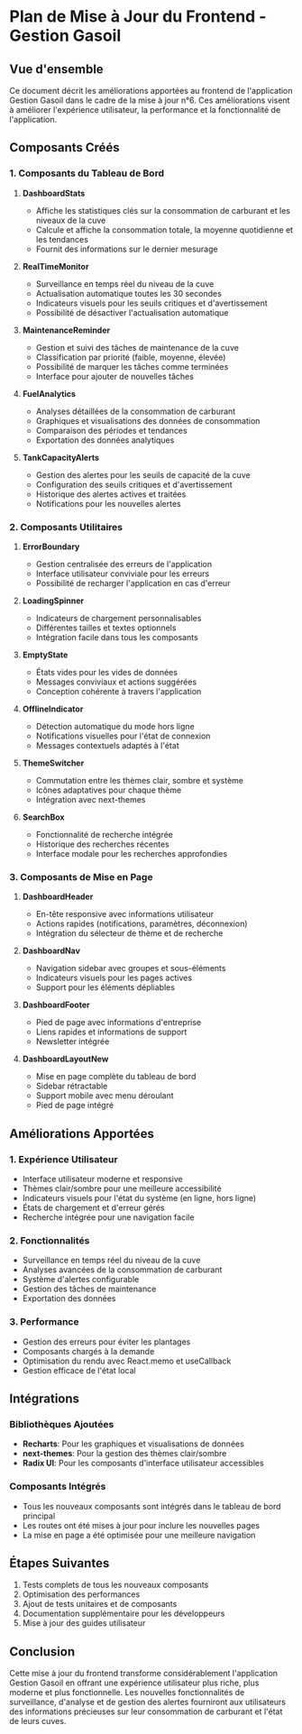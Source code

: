 # Plan de Mise à Jour du Frontend - Gestion Gasoil

## Vue d'ensemble

Ce document décrit les améliorations apportées au frontend de l'application Gestion Gasoil dans le cadre de la mise à jour n°6. Ces améliorations visent à améliorer l'expérience utilisateur, la performance et la fonctionnalité de l'application.

## Composants Créés

### 1. Composants du Tableau de Bord

1. **DashboardStats**
   - Affiche les statistiques clés sur la consommation de carburant et les niveaux de la cuve
   - Calcule et affiche la consommation totale, la moyenne quotidienne et les tendances
   - Fournit des informations sur le dernier mesurage

2. **RealTimeMonitor**
   - Surveillance en temps réel du niveau de la cuve
   - Actualisation automatique toutes les 30 secondes
   - Indicateurs visuels pour les seuils critiques et d'avertissement
   - Possibilité de désactiver l'actualisation automatique

3. **MaintenanceReminder**
   - Gestion et suivi des tâches de maintenance de la cuve
   - Classification par priorité (faible, moyenne, élevée)
   - Possibilité de marquer les tâches comme terminées
   - Interface pour ajouter de nouvelles tâches

4. **FuelAnalytics**
   - Analyses détaillées de la consommation de carburant
   - Graphiques et visualisations des données de consommation
   - Comparaison des périodes et tendances
   - Exportation des données analytiques

5. **TankCapacityAlerts**
   - Gestion des alertes pour les seuils de capacité de la cuve
   - Configuration des seuils critiques et d'avertissement
   - Historique des alertes actives et traitées
   - Notifications pour les nouvelles alertes

### 2. Composants Utilitaires

1. **ErrorBoundary**
   - Gestion centralisée des erreurs de l'application
   - Interface utilisateur conviviale pour les erreurs
   - Possibilité de recharger l'application en cas d'erreur

2. **LoadingSpinner**
   - Indicateurs de chargement personnalisables
   - Différentes tailles et textes optionnels
   - Intégration facile dans tous les composants

3. **EmptyState**
   - États vides pour les vides de données
   - Messages conviviaux et actions suggérées
   - Conception cohérente à travers l'application

4. **OfflineIndicator**
   - Détection automatique du mode hors ligne
   - Notifications visuelles pour l'état de connexion
   - Messages contextuels adaptés à l'état

5. **ThemeSwitcher**
   - Commutation entre les thèmes clair, sombre et système
   - Icônes adaptatives pour chaque thème
   - Intégration avec next-themes

6. **SearchBox**
   - Fonctionnalité de recherche intégrée
   - Historique des recherches récentes
   - Interface modale pour les recherches approfondies

### 3. Composants de Mise en Page

1. **DashboardHeader**
   - En-tête responsive avec informations utilisateur
   - Actions rapides (notifications, paramètres, déconnexion)
   - Intégration du sélecteur de thème et de recherche

2. **DashboardNav**
   - Navigation sidebar avec groupes et sous-éléments
   - Indicateurs visuels pour les pages actives
   - Support pour les éléments dépliables

3. **DashboardFooter**
   - Pied de page avec informations d'entreprise
   - Liens rapides et informations de support
   - Newsletter intégrée

4. **DashboardLayoutNew**
   - Mise en page complète du tableau de bord
   - Sidebar rétractable
   - Support mobile avec menu déroulant
   - Pied de page intégré

## Améliorations Apportées

### 1. Expérience Utilisateur

- Interface utilisateur moderne et responsive
- Thèmes clair/sombre pour une meilleure accessibilité
- Indicateurs visuels pour l'état du système (en ligne, hors ligne)
- États de chargement et d'erreur gérés
- Recherche intégrée pour une navigation facile

### 2. Fonctionnalités

- Surveillance en temps réel du niveau de la cuve
- Analyses avancées de la consommation de carburant
- Système d'alertes configurable
- Gestion des tâches de maintenance
- Exportation des données

### 3. Performance

- Gestion des erreurs pour éviter les plantages
- Composants chargés à la demande
- Optimisation du rendu avec React.memo et useCallback
- Gestion efficace de l'état local

## Intégrations

### Bibliothèques Ajoutées

- **Recharts**: Pour les graphiques et visualisations de données
- **next-themes**: Pour la gestion des thèmes clair/sombre
- **Radix UI**: Pour les composants d'interface utilisateur accessibles

### Composants Intégrés

- Tous les nouveaux composants sont intégrés dans le tableau de bord principal
- Les routes ont été mises à jour pour inclure les nouvelles pages
- La mise en page a été optimisée pour une meilleure navigation

## Étapes Suivantes

1. Tests complets de tous les nouveaux composants
2. Optimisation des performances
3. Ajout de tests unitaires et de composants
4. Documentation supplémentaire pour les développeurs
5. Mise à jour des guides utilisateur

## Conclusion

Cette mise à jour du frontend transforme considérablement l'application Gestion Gasoil en offrant une expérience utilisateur plus riche, plus moderne et plus fonctionnelle. Les nouvelles fonctionnalités de surveillance, d'analyse et de gestion des alertes fourniront aux utilisateurs des informations précieuses sur leur consommation de carburant et l'état de leurs cuves.
